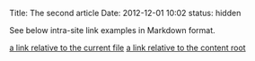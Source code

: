Title: The second article
Date: 2012-12-01 10:02
status: hidden

See below intra-site link examples in Markdown format.

[a link relative to the current file]({filename}../article1.rst)
[a link relative to the content root]({filename}/article1.rst)
